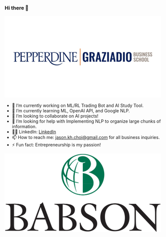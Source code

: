 ### Hi there 👋

![PGB](Pepperdine-Graz.jpeg)

- 🔭 I’m currently working on ML/RL Trading Bot and AI Study Tool.
- 🌱 I’m currently learning ML, OpenAI API, and Google NLP.
- 👯 I’m looking to collaborate on AI projects!
- 🤔 I’m looking for help with Implementing NLP to organize large chunks of information.
- 👨‍💻 LinkedIn: [LinkedIn](https://www.linkedin.com/in/jasonkchoi/)
- 📫 How to reach me: jason.kh.choi@gmail.com for all business inquiries.
- ⚡ Fun fact: Entrepreneurship is my passion!

![PGB](babson-logo.png)
